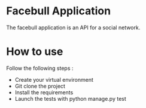 # Facebull Application

The facebull application is an API for a social network.

# How to use

Follow the following steps :

- Create your virtual environment
- Git clone the project
- Install the requirements
- Launch the tests with python manage.py test